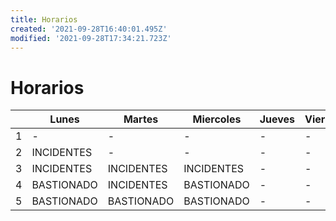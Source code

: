 ```yaml
---
title: Horarios
created: '2021-09-28T16:40:01.495Z'
modified: '2021-09-28T17:34:21.723Z'
---
```



# Horarios

|   | Lunes        | Martes        | Miercoles    | Jueves | Viernes |
|---|--------------|---------------|--------------|--------|---------|
| 1 | -            | -             | -            | -      | -       |
| 2 | INCIDENTES  | -             | -            | -      | -       |
| 3 | INCIDENTES  | INCIDENTES   | INCIDENTES  | -      | -       |
| 4 | BASTIONADO   | INCIDENTES    | BASTIONADO   | -      | -       |
| 5 | BASTIONADO   | BASTIONADO    | BASTIONADO   | -      | -       |



